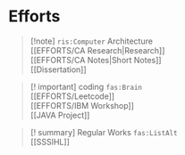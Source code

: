# Efforts

> [!note] `ris:Computer` Architecture  
> [[EFFORTS/CA Research|Research]]  
> [[EFFORTS/CA Notes|Short Notes]]  
> [[Dissertation]]

> [! important] coding `fas:Brain`  
> [[EFFORTS/Leetcode]]  
> [[EFFORTS/IBM Workshop]]  
> [[JAVA Project]]

> [! summary] Regular Works `fas:ListAlt`  
> [[SSSIHL]]
